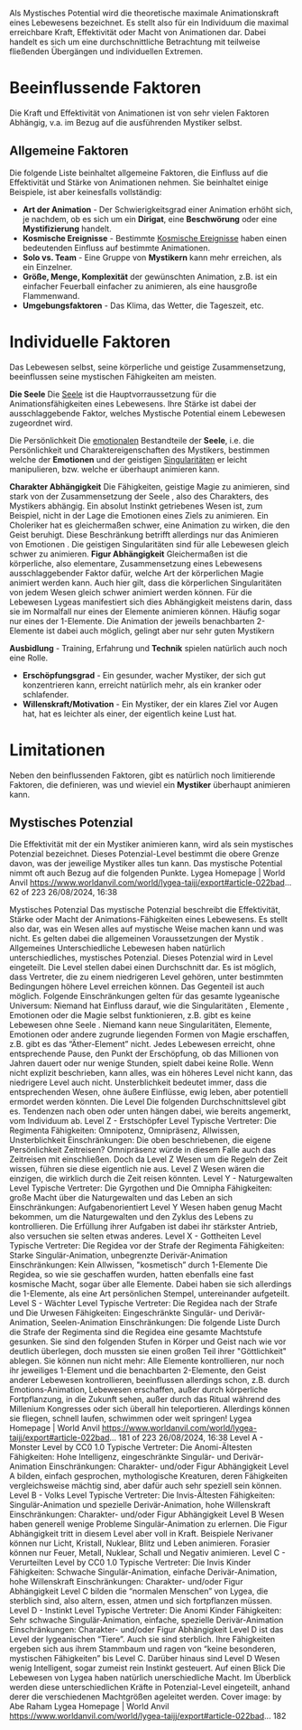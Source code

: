 Als Mystisches Potential wird die theoretische maximale Animationskraft eines Lebewesens bezeichnet. Es stellt also für ein Individuum die maximal erreichbare Kraft, Effektivität oder Macht von Animationen dar. Dabei handelt es sich um eine durchschnittliche Betrachtung mit teilweise fließenden Übergängen und individuellen Extremen.

# Beeinflussende Faktoren
Die Kraft und Effektivität von Animationen ist von sehr vielen Faktoren Abhängig, v.a. im Bezug auf die ausführenden Mystiker selbst. 

## Allgemeine Faktoren
Die folgende Liste beinhaltet allgemeine Faktoren, die Einfluss auf die Effektivität und Stärke von Animationen nehmen. Sie beinhaltet einige Beispiele, ist aber keinesfalls vollständig:
- **Art der Animation** - Der Schwierigkeitsgrad einer Animation erhöht sich, je nachdem, ob es sich um ein **Dirigat**, eine **Beschwörung** oder eine **Mystifizierung** handelt.
- **Kosmische Ereignisse** - Bestimmte [Kosmische Ereignisse](Kosmische%20Ereignisse) haben einen bedeutenden Einfluss auf bestimmte Animationen.
- **Solo vs. Team** - Eine Gruppe von **Mystikern** kann mehr erreichen, als ein Einzelner. 
- **Größe, Menge, Komplexität** der gewünschten Animation, z.B. ist ein einfacher Feuerball einfacher zu animieren, als eine hausgroße Flammenwand.
- **Umgebungsfaktoren** - Das Klima, das Wetter, die Tageszeit, etc.

# Individuelle Faktoren
Das Lebewesen selbst, seine körperliche und geistige Zusammensetzung, beeinflussen seine mystischen Fähigkeiten am meisten.

**Die Seele**
Die [Seele](Die%20Seele) ist die Hauptvorraussetzung für die Animationsfähigkeiten eines Lebewesens. Ihre Stärke ist dabei der ausschlaggebende Faktor, welches Mystische Potential einem Lebewesen zugeordnet wird.

Die Persönlichkeit
Die [emotionalen](Die%20Emotionen) Bestandteile der **Seele**, i.e. die Persönlichkeit und Charaktereigenschaften des Mystikers, bestimmen welche der **Emotionen** und der geistigen [Singularitäten](Die%20Singularitäten) er leicht manipulieren, bzw. welche er überhaupt animieren kann.

**Charakter Abhängigkeit**
Die Fähigkeiten, geistige Magie zu animieren, sind stark von der Zusammensetzung der Seele , also des Charakters, des Mystikers abhängig. Ein absolut Instinkt getriebenes Wesen ist, zum Beispiel, nicht in der Lage die Emotionen eines Ziels zu animieren. Ein
Choleriker hat es gleichermaßen schwer, eine Animation zu wirken, die den Geist beruhigt.
Diese Beschränkung betrifft allerdings nur das Animieren von Emotionen . Die geistigen Singularitäten sind für alle Lebewesen gleich schwer zu animieren.
**Figur Abhängigkeit**
Gleichermaßen ist die körperliche, also elementare, Zusammensetzung eines Lebewesens ausschlaggebender Faktor dafür, welche Art der körperlichen Magie animiert werden kann. Auch hier gilt, dass die körperlichen Singularitäten von jedem Wesen gleich schwer
animiert werden können.
Für die Lebewesen Lygeas manifestiert sich dies Abhängigkeit meistens darin, dass sie im Normalfall nur eines der Elemente animieren können. Häufig sogar nur eines der 1-Elemente. Die Animation der jeweils benachbarten 2-Elemente ist dabei auch möglich,
gelingt aber nur sehr guten Mystikern

**Ausbidlung** - Training, Erfahrung und **Technik** spielen natürlich auch noch eine Rolle.
- **Erschöpfungsgrad** - Ein gesunder, wacher Mystiker, der sich gut konzentrieren kann, erreicht natürlich mehr, als ein kranker oder schlafender.
- **Willenskraft/Motivation** - Ein Mystiker, der ein klares Ziel vor Augen hat, hat es leichter als einer, der eigentlich keine Lust hat.

# Limitationen
Neben den beinflussenden Faktoren, gibt es natürlich noch limitierende Faktoren, die definieren, was und wieviel ein **Mystiker** überhaupt animieren kann.

## Mystisches Potenzial
Die Effektivität mit der ein Mystiker animieren kann, wird als sein mystisches Potenzial bezeichnet. Dieses Potenzial-Level bestimmt die obere Grenze davon, was der jeweilige Mystiker alles tun kann. Das mystische Potential nimmt oft auch Bezug auf die
folgenden Punkte.
Lygea Homepage | World Anvil https://www.worldanvil.com/world/lygea-taijj/export#article-022bad...
62 of 223 26/08/2024, 16:38


Mystisches Potenzial
Das mystische Potenzial beschreibt die Effektivität, Stärke oder Macht der Animations-Fähigkeiten eines Lebewesens. Es stellt also dar, was ein Wesen alles auf mystische Weise machen kann und was nicht. Es gelten dabei die allgemeinen Voraussetzungen der
Mystik .
Allgemeines
Unterschiedliche Lebewesen haben natürlich unterschiedliches, mystisches Potenzial. Dieses Potenzial wird in Level eingeteilt. Die Level stellen dabei einen Durchschnitt dar. Es ist möglich, dass Vertreter, die zu einem niedrigeren Level gehören, unter bestimmten
Bedingungen höhere Level erreichen können. Das Gegenteil ist auch möglich.
Folgende Einschränkungen gelten für das gesamte lygeanische Universum:
Niemand hat Einfluss darauf, wie die Singularitäten , Elemente , Emotionen oder die Magie selbst funktionieren, z.B. gibt es keine Lebewesen ohne Seele .
Niemand kann neue Singularitäten, Elemente, Emotionen oder andere zugrunde liegenden Formen von Magie erschaffen, z.B. gibt es das “Äther-Element” nicht.
Jedes Lebewesen erreicht, ohne entsprechende Pause, den Punkt der Erschöpfung, ob das Millionen von Jahren dauert oder nur wenige Stunden, spielt dabei keine Rolle.
Wenn nicht explizit beschrieben, kann alles, was ein höheres Level nicht kann, das niedrigere Level auch nicht.
Unsterblichkeit bedeutet immer, dass die entsprechenden Wesen, ohne äußere Einflüsse, ewig leben, aber potentiell ermordet werden könnten.
Die Level
Die folgenden Durchschnittslevel gibt es. Tendenzen nach oben oder unten hängen dabei, wie bereits angemerkt, vom Individuum ab.
Level Z - Erstschöpfer Level
Typische Vertreter: Die Regimenta
Fähigkeiten: Omnipotenz, Omnipräsenz, Allwissen, Unsterblichkeit
Einschränkungen: Die oben beschriebenen, die eigene Persönlichkeit
Zeitreisen?
Omnipräsenz würde in diesem Falle auch das Zeitreisen mit einschließen. Doch da Level Z Wesen um die Regeln der Zeit wissen, führen sie diese eigentlich nie aus. Level Z Wesen wären die einzigen, die wirklich durch die Zeit reisen könnten.
Level Y - Naturgewalten Level
Typische Vertreter: Die Gyrgothen und Die Omnipha
Fähigkeiten: große Macht über die Naturgewalten und das Leben an sich
Einschränkungen: Aufgabenorientiert
Level Y Wesen haben genug Macht bekommen, um die Naturgewalten und den Zyklus des Lebens zu kontrollieren. Die Erfüllung ihrer Aufgaben ist dabei ihr stärkster Antrieb, also versuchen sie selten etwas anderes.
Level X - Gottheiten Level
Typische Vertreter: Die Regidea vor der Strafe der Regimenta
Fähigkeiten: Starke Singulär-Animation, unbegrenzte Derivär-Animation
Einschränkungen: Kein Allwissen, "kosmetisch” durch 1-Elemente
Die Regidea, so wie sie geschaffen wurden, hatten ebenfalls eine fast kosmische Macht, sogar über alle Elemente. Dabei haben sie sich allerdings die 1-Elemente, als eine Art persönlichen Stempel, untereinander aufgeteilt.
Level S - Wächter Level
Typische Vertreter: Die Regidea nach der Strafe und Die Urwesen
Fähigkeiten: Eingeschränkte Singulär- und Derivär-Animation, Seelen-Animation
Einschränkungen: Die folgende Liste
Durch die Strafe der Regimenta sind die Regidea eine gesamte Machtstufe gesunken. Sie sind den folgenden Stufen in Körper und Geist nach wie vor deutlich überlegen, doch mussten sie einen großen Teil ihrer "Göttlichkeit" ablegen. Sie können nun nicht mehr:
Alle Elemente kontrollieren, nur noch ihr jeweiliges 1-Element und die benachbarten 2-Elemente,
den Geist anderer Lebewesen kontrollieren, beeinflussen allerdings schon, z.B. durch Emotions-Animation,
Lebewesen erschaffen, außer durch körperliche Fortpflanzung,
in die Zukunft sehen, außer durch das Ritual während des Millenium Kongresses oder
sich überall hin teleportieren. Allerdings können sie fliegen, schnell laufen, schwimmen oder weit springen!
Lygea Homepage | World Anvil https://www.worldanvil.com/world/lygea-taijj/export#article-022bad...
181 of 223 26/08/2024, 16:38
Level A - Monster Level
by CC0 1.0
Typische Vertreter: Die Anomi-Ältesten
Fähigkeiten: Hohe Intelligenz, eingeschränkte Singulär- und Derivär-Animation
Einschränkungen: Charakter- und/oder Figur Abhängigkeit
Level A bilden, einfach gesprochen, mythologische Kreaturen, deren Fähigkeiten vergleichsweise mächtig sind, aber dafür auch sehr speziell sein können.
Level B - Volks Level
Typische Vertreter: Die Invis-Ältesten
Fähigkeiten: Singulär-Animation und spezielle Derivär-Animation, hohe Willenskraft
Einschränkungen: Charakter- und/oder Figur Abhängigkeit
Level B Wesen haben generell wenige Probleme Singulär-Animation zu erlernen. Die Figur Abhängigkeit tritt in diesem Level aber voll in Kraft.
Beispiele
Nerivaner können nur Licht, Kristall, Nuklear, Blitz und Leben animieren.
Forasier können nur Feuer, Metall, Nuklear, Schall und Negativ animieren.
Level C - Verurteilten Level
by CC0 1.0
Typische Vertreter: Die Invis Kinder
Fähigkeiten: Schwache Singulär-Animation, einfache Derivär-Animation, hohe Willenskraft
Einschränkungen: Charakter- und/oder Figur Abhängigkeit
Level C bilden die “normalen Menschen” von Lygea, die sterblich sind, also altern, essen, atmen und sich fortpflanzen müssen.
Level D - Instinkt Level
Typische Vertreter: Die Anomi Kinder
Fähigkeiten: Sehr schwache Singulär-Animation, einfache, spezielle Derivär-Animation
Einschränkungen: Charakter- und/oder Figur Abhängigkeit
Level D ist das Level der lygeanischen “Tiere”. Auch sie sind sterblich. Ihre Fähigkeiten ergeben sich aus ihrem Stammbaum und ragen von “keine besonderen, mystischen Fähigkeiten” bis Level C. Darüber hinaus sind Level D Wesen wenig Intelligent, sogar
zumeist rein Instinkt gesteuert.
Auf einen Blick
Die Lebewesen von Lygea haben natürlich unerschiedliche Macht. Im Überblick werden diese unterschiedlichen Kräfte in Potenzial-Level eingeteilt, anhand derer die verschiedenen Machtgrößen ageleitet werden.
Cover image: by Abe Raham
Lygea Homepage | World Anvil https://www.worldanvil.com/world/lygea-taijj/export#article-022bad...
182